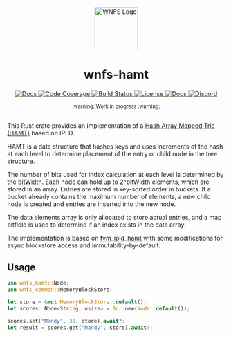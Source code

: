 <div align="center">
  <a href="https://github.com/wnfs-wg" target="_blank">
    <img src="https://raw.githubusercontent.com/wnfs-wg/rs-wnfs/main/assets/logo.png" alt="WNFS Logo" width="100" height="100"></img>
  </a>

  <h1 align="center">wnfs-hamt</h1>

  <p>
    <a href="https://crates.io/crates/wnfs-hamt">
      <img src="https://img.shields.io/crates/v/wnfs-hamt?label=crates" alt="Docs">
    </a>
    <a href="https://codecov.io/gh/wnfs-wg/rs-wnfs">
      <img src="https://codecov.io/gh/wnfs-wg/rs-wnfs/branch/main/graph/badge.svg?token=95YHXFMFF4" alt="Code Coverage"/>
    </a>
    <a href="https://github.com/wnfs-wg/rs-wnfs/actions?query=">
      <img src="https://github.com/wnfs-wg/rs-wnfs/actions/workflows/checks.yaml/badge.svg" alt="Build Status">
    </a>
    <a href="https://github.com/wnfs-wg/rs-wnfs/blob/main/LICENSE">
      <img src="https://img.shields.io/badge/License-Apache%202.0-blue.svg" alt="License">
    </a>
    <a href="https://docs.rs/wnfs">
      <img src="https://img.shields.io/static/v1?label=Docs&message=docs.rs&color=blue" alt="Docs">
    </a>
    <a href="https://discord.gg/zAQBDEq">
      <img src="https://img.shields.io/static/v1?label=Discord&message=join%20us!&color=mediumslateblue" alt="Discord">
    </a>
  </p>
</div>

<div align="center"><sub>:warning: Work in progress :warning:</sub></div>

##

This Rust crate provides an implementation of a [Hash Array Mapped Trie (HAMT)](https://en.wikipedia.org/wiki/Hash_array_mapped_trie) based on IPLD.

HAMT is a data structure that hashes keys and uses increments of the hash at each level to determine placement of the entry or child node in the tree structure.

The number of bits used for index calculation at each level is determined by the bitWidth.
Each node can hold up to 2^bitWidth elements, which are stored in an array. Entries are stored in key-sorted order in buckets.
If a bucket already contains the maximum number of elements, a new child node is created and entries are inserted into the new node.

The data elements array is only allocated to store actual entries, and a map bitfield is used to determine if an index exists in the data array.

The implementation is based on [fvm_ipld_hamt](https://github.com/filecoin-project/ref-fvm/tree/master/ipld/hamt) with some modifications for async blockstore access and immutability-by-default.

## Usage

```rust
use wnfs_hamt::Node;
use wnfs_common::MemoryBlockStore;

let store = &mut MemoryBlockStore::default();
let scores: Node<String, usize> = Rc::new(Node::default());

scores.set("Mandy", 30, store).await?;
let result = scores.get("Mandy", store).await?;
```
